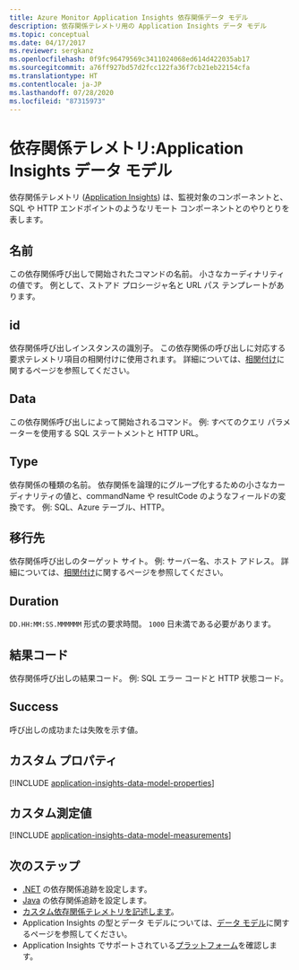 ```yaml
---
title: Azure Monitor Application Insights 依存関係データ モデル
description: 依存関係テレメトリ用の Application Insights データ モデル
ms.topic: conceptual
ms.date: 04/17/2017
ms.reviewer: sergkanz
ms.openlocfilehash: 0f9fc96479569c3411024068ed614d422035ab17
ms.sourcegitcommit: a76ff927bd57d2fcc122fa36f7cb21eb22154cfa
ms.translationtype: HT
ms.contentlocale: ja-JP
ms.lasthandoff: 07/28/2020
ms.locfileid: "87315973"
---
```

# <a name="dependency-telemetry-application-insights-data-model"></a>依存関係テレメトリ:Application Insights データ モデル

依存関係テレメトリ ([Application Insights](./app-insights-overview.md)) は、監視対象のコンポーネントと、SQL や HTTP エンドポイントのようなリモート コンポーネントとのやりとりを表します。

## <a name="name"></a>名前

この依存関係呼び出しで開始されたコマンドの名前。 小さなカーディナリティの値です。 例として、ストアド プロシージャ名と URL パス テンプレートがあります。

## <a name="id"></a>id

依存関係呼び出しインスタンスの識別子。 この依存関係の呼び出しに対応する要求テレメトリ項目の相関付けに使用されます。 詳細については、[相関付け](./correlation.md)に関するページを参照してください。

## <a name="data"></a>Data

この依存関係呼び出しによって開始されるコマンド。 例: すべてのクエリ パラメーターを使用する SQL ステートメントと HTTP URL。

## <a name="type"></a>Type

依存関係の種類の名前。 依存関係を論理的にグループ化するための小さなカーディナリティの値と、commandName や resultCode のようなフィールドの変換です。 例: SQL、Azure テーブル、HTTP。

## <a name="target"></a>移行先

依存関係呼び出しのターゲット サイト。 例: サーバー名、ホスト アドレス。 詳細については、[相関付け](./correlation.md)に関するページを参照してください。

## <a name="duration"></a>Duration

`DD.HH:MM:SS.MMMMMM` 形式の要求時間。 `1000` 日未満である必要があります。

## <a name="result-code"></a>結果コード

依存関係呼び出しの結果コード。 例: SQL エラー コードと HTTP 状態コード。

## <a name="success"></a>Success

呼び出しの成功または失敗を示す値。

## <a name="custom-properties"></a>カスタム プロパティ

[!INCLUDE [application-insights-data-model-properties](../../../includes/application-insights-data-model-properties.md)]

## <a name="custom-measurements"></a>カスタム測定値

[!INCLUDE [application-insights-data-model-measurements](../../../includes/application-insights-data-model-measurements.md)]


## <a name="next-steps"></a>次のステップ

- [.NET](./asp-net-dependencies.md) の依存関係追跡を設定します。
- [Java](./java-agent.md) の依存関係追跡を設定します。
- [カスタム依存関係テレメトリを記述します](./api-custom-events-metrics.md#trackdependency)。
- Application Insights の型とデータ モデルについては、[データ モデル](data-model.md)に関するページを参照してください。
- Application Insights でサポートされている[プラットフォーム](./platforms.md)を確認します。

